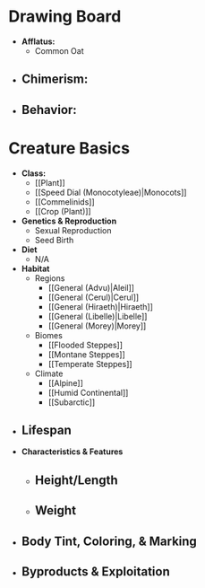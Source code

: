 # Drawing Board
- **Afflatus:**
	- Common Oat
- **Chimerism:**
	- 
- **Behavior:**
	- 
# Creature Basics
- **Class:**
	- [[Plant]]
	- [[Speed Dial (Monocotyleae)|Monocots]]
	- [[Commelinids]]
	- [[Crop (Plant)]]
- **Genetics & Reproduction**
	- Sexual Reproduction
	- Seed Birth
- **Diet**
	- N/A
- **Habitat**
	- Regions
		- [[General (Advu)|Aleil]]
		- [[General (Cerul)|Cerul]]
		- [[General (Hiraeth)|Hiraeth]]
		- [[General (Libelle)|Libelle]]
		- [[General (Morey)|Morey]]
	- Biomes
		- [[Flooded Steppes]]
		- [[Montane Steppes]]
		- [[Temperate Steppes]]
	- Climate
		- [[Alpine]]
		- [[Humid Continental]]
		- [[Subarctic]]
- **Lifespan**
	- 
- **Characteristics & Features**
	- Height/Length
		- 
	- Weight
		- 
- **Body Tint, Coloring, & Marking**
	- 
- **Byproducts & Exploitation**
	- 